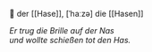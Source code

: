 🔵 der [[Hase]], [ˈhaːzə]
die [[Hasen]]

*Er trug die Brille auf der Nas*  
*und wollte schießen tot den Has.*
